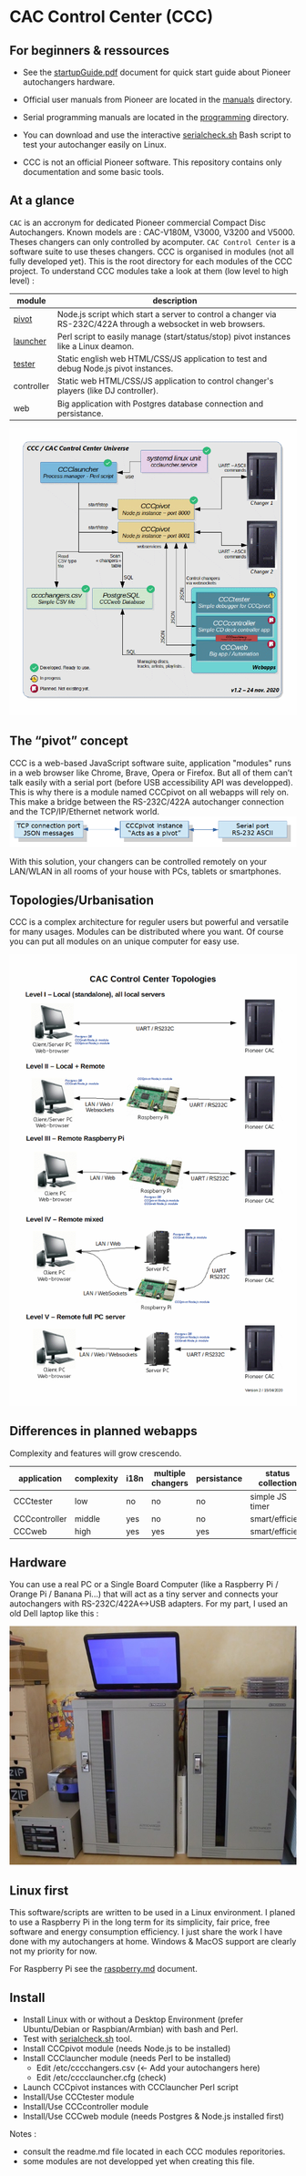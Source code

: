 # CAC Control Center (CCC)
## For beginners & ressources

* See the [startupGuide.pdf](./startupGuide.pdf) document for quick start guide about Pioneer autochangers hardware.

* Official user manuals from Pioneer are located in the [manuals](./manuals/) directory.

* Serial programming manuals are located in the [programming](./programming/) directory.

* You can download and use the interactive [serialcheck.sh](./serialcheck.sh) Bash script to test your autochanger easily on Linux.

* CCC is not an official Pioneer software. This repository contains only documentation and some basic tools.

## At a glance
`CAC` is an accronym for dedicated Pioneer commercial Compact Disc Autochangers. Known models are : CAC-V180M, V3000, V3200 and V5000. Theses changers can only controlled by acomputer. `CAC Control Center` is a software suite to use theses changers. CCC is organised in modules (not all fully developed yet). This is the root directory for each modules of the CCC project. To understand CCC modules take a look at them (low level to high level) :

| module | description|
|-|-|
| [pivot](https://github.com/duprej/cccpivot) | Node.js script which start a server to control a changer via RS-232C/422A through a websocket in web browsers.|
| [launcher](https://github.com/duprej/ccclauncher) | Perl script to easily manage (start/status/stop) pivot instances like a Linux deamon.|
| [tester](https://github.com/duprej/ccctester) | Static english web HTML/CSS/JS application to test and debug Node.js pivot instances.|
| controller | Static web HTML/CSS/JS application to control changer's players (like DJ controller).|
| web | Big application with Postgres database connection and persistance.|

![Image of CCCUniverse](images/cccUniverse.gif)

## The “pivot” concept
CCC is a web-based JavaScript software suite, application "modules" runs in a web browser like Chrome, Brave, Opera or Firefox. But all of them can’t talk easily with a serial port (before USB accessibility API was developped). This is why there is a module named CCCpivot on all webapps will rely on. This make a bridge between the RS-232C/422A autochanger connection and the TCP/IP/Ethernet network world.
![Pivot](images/cccPivot.png)

With this solution, your changers can be controlled remotely on your LAN/WLAN in all rooms of your house with PCs, tablets or smartphones.

## Topologies/Urbanisation
CCC is a complex architecture for reguler users but powerful and versatile for many usages. Modules can be distributed where you want. Of course you can put all modules on an unique computer for easy use.

![Topologies](images/cccTopologies.gif)

## Differences in planned webapps
Complexity and features will grow crescendo.

| application   | complexity | i18n | multiple changers  | persistance | status collection |
|---------------|------------|------|--------------------|-------------| ------------------|
| CCCtester     | low        | no   | no                 | no          | simple JS timer |
| CCCcontroller | middle     | yes  | no                 | no          | smart/efficient |
| CCCweb        | high       | yes  | yes                | yes         | smart/efficient |


## Hardware
You can use a real PC or a Single Board Computer (like a Raspberry Pi / Orange Pi / Banana Pi...) that will act as a tiny server and connects your autochangers with RS-232C/422A<->USB adapters. For my part, I used an old Dell laptop like this :

![Installation](images/cacHardware.jpg)

## Linux first
This software/scripts are written to be used in a Linux environment. I planed to use a Raspberry Pi in the long term for its simplicity, fair price, free software and energy consumption efficiency. I just share the work I have done with my autochangers at home. Windows & MacOS support are clearly not my priority for now.

For Raspberry Pi see the [raspberry.md](./raspberry.md) document.

## Install
* Install Linux with or without a Desktop Environment (prefer Ubuntu/Debian or Raspbian/Armbian) with bash and Perl.
* Test with [serialcheck.sh](./serialcheck.sh) tool.
* Install CCCpivot module (needs Node.js to be installed)
* Install CCClauncher module (needs Perl to be installed)
    * Edit /etc/cccchangers.csv (<- Add your autochangers here)
    * Edit /etc/cccclauncher.cfg (check)
* Launch CCCpivot instances with CCClauncher Perl script
* Install/Use CCCtester module
* Install/Use CCCcontroller module
* Install/Use CCCweb module (needs Postgres & Node.js installed first)

Notes : 
- consult the readme.md file located in each CCC modules reporitories.
- some modules are not developped yet when creating this file.